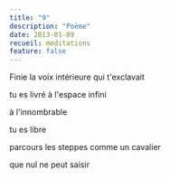 ```yaml
---
title: "9"
description: "Poème"
date: 2013-01-09
recueil: meditations
feature: false
---
```


Finie
la voix intérieure
qui t'exclavait

tu es livré
à l'espace infini

à l'innombrable

tu es libre

parcours les steppes
comme un cavalier

que nul ne peut saisir
